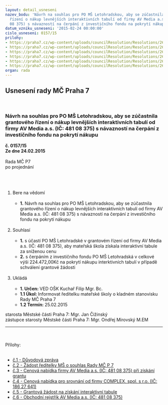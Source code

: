 ```yaml
---
layout: detail_usneseni
nazev_bodu: 'Návrh na souhlas pro PO MŠ Letohradskou, aby se zúčastnila grantového
  řízení o nákup levnějších interaktivních tabulí od firmy AV Media a.s. (IČ: 481
  08 375) s návazností na čerpání z investičního fondu na pokrytí nákupu '
datum_vzniku_usneseni: '2015-02-24 00:00:00'
cislo_usneseni: 0157/15
prilohy:
- https://praha7.cz/wp-content/uploads/councilResolution/Resolutions/26691/157_15_pril1.doc
- https://praha7.cz/wp-content/uploads/councilResolution/Resolutions/26691/10-15-p%c5%99.2_%c5%be%c3%a1dost_%c5%99editelky.jpg
- https://praha7.cz/wp-content/uploads/councilResolution/Resolutions/26691/10-15-p%c5%99.3_cenov%c3%a1_nab%c3%addka_av.jpg
- https://praha7.cz/wp-content/uploads/councilResolution/Resolutions/26691/10-15-p%c5%99.4_cenav%c3%a1_nab%c3%addka_complex.jpg
- https://praha7.cz/wp-content/uploads/councilResolution/Resolutions/26691/10-15-p%c5%99.5_%c5%be%c3%a1dost.doc
- https://praha7.cz/wp-content/uploads/councilResolution/Resolutions/26691/10-15-p%c5%99.6_vypis_av_media.pdf
organ: rada
---
```

<div id="ucUsn_pList" class="usn">
	<span><h2>Usnesení rady MČ Praha 7 </h2>
<br></span><div class="standBody">
<span><h3>Návrh na souhlas pro PO MŠ Letohradskou, aby se zúčastnila grantového řízení o nákup levnějších interaktivních tabulí od firmy AV Media a.s. (IČ: 481 08 375) s návazností na čerpání z investičního fondu na pokrytí nákupu </h3></span><div class="center">
		<strong>č. 0157/15</strong><br>
	</div>
<div class="center">
		<strong>Ze dne 24.02.2015</strong><br><br>
	</div>Rada MČ P7<br>po projednání<br><br><br><ol>
<br><li>Bere na vědomí<br><ul>
<br><li>
<strong>1.</strong> Návrh na souhlas pro PO MŠ Letohradskou, aby se zúčastnila grantového řízení o nákup levnějších interaktivních tabulí od firmy AV Media a.s. (IČ: 481 08 375) s návazností na čerpání z investičního fondu na pokrytí nákupu </li>
</ul>
<br>
</li>
<li>Souhlasí<br><ul>
<br><li>
<strong>1.</strong> s účastí PO MŠ Letohradské v grantovém řízení od firmy AV Media a.s. (IČ: 481 08 375), aby mateřská škola získala interaktivní tabule za sníženou cenu <br>
</li>
<li>
<strong>2.</strong> s čerpáním z investičního fondu PO MŠ Letohradská v celkové výši 224.472,00Kč na pokrytí nákupu interktivních tabulí v případě schválení grantové žádosti </li>
</ul>
<br>
</li>
<li>Ukládá<br><ul>
<br><li>
<strong>1. Určen: </strong>VED OŠK Kuchař Filip Mgr. Bc.<br>
</li>
<li>
<strong>1.1 Úkol: </strong>Informovat ředitelku mateřské školy o kladném stanovisku Rady MČ Praha 7<br>
</li>
<li>
<strong>1.2 Termín: </strong>25.02.2015</li>
</ul>
</li>
</ol>starosta Městské části Praha 7: Mgr. Jan Čižinský<br>zástupce starosty Městské části Praha 7: Mgr. Ondřej Mirovský M.EM <br><hr>
<br><br>Přílohy: <br><ul>
<br><li>
<a href="/zdroj.aspx?typ=4&amp;Id=60815&amp;sh=-534712267" target="_blank" title="Odkaz na soubor - 24 kB - nové okno">č.1 - Důvodová zpráva</a> <br>
</li>
<li>
<a href="/zdroj.aspx?typ=4&amp;id=60723&amp;sh=2025721525" target="_blank" title="Odkaz na soubor - 66,3 kB - nové okno">č.2 - Žádost ředitelky MŠ o souhlas Rady MČ P 7</a> <br>
</li>
<li>
<a href="/zdroj.aspx?typ=4&amp;id=60724&amp;sh=2025043413" target="_blank" title="Odkaz na soubor - 248,8 kB - nové okno">č.3 - Cenová nabídka firmy AV Media a.s. (IČ: 481 08 375) při získání grantu </a><br>
</li>
<li>
<a href="/zdroj.aspx?typ=4&amp;id=60725&amp;sh=2024870389" target="_blank" title="Odkaz na soubor - 63,8 kB - nové okno">č.4 - Cenová nabídka pro srovnání od firmy COMPLEX, spol. s r.o. (IČ: 186 27 641)</a> <br>
</li>
<li>
<a href="/zdroj.aspx?typ=4&amp;id=60726&amp;sh=2024979733" target="_blank" title="Odkaz na soubor - 189,5 kB - nové okno">č.5 - Grantová žádost na získání interaktivní tabule</a> <br>
</li>
<li>
<a href="/zdroj.aspx?typ=4&amp;id=60727&amp;sh=2024806709" target="_blank" title="Odkaz na soubor - 58,3 kB - nové okno">č.6 - Obchodní rejstřík AV Media a.s. (IČ: 481 08 375)</a> </li>
</ul>
</div>
</div>